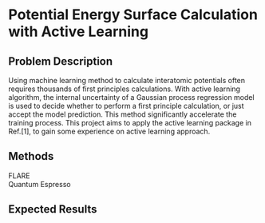# Potential Energy Surface Calculation with Active Learning 



## Problem Description

Using machine learning method to calculate interatomic potentials often requires thousands of first principles calculations. With active learning algorithm, the internal uncertainty of a Gaussian process regression model is used to decide whether to perform a first principle calculation, or just accept the model prediction. This method significantly accelerate the training process. This project aims to apply the active learning package in Ref.[1], to gain some experience on active learning approach.




## Methods

FLARE  
Quantum Espresso



## Expected Results






